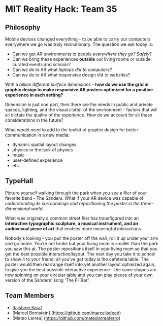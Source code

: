 # MIT Reality Hack: Team 35

## Philosophy
Mobile devices changed everything - to be able to carry our computers everywhere we go was truly revolutionary. The question we ask today is: 

- Can we get AR environments to people *everywhere they go? Safely*? 
- Can we bring these experiences **outside** our living rooms or outside curated events and schools? 
- Can we do to AR what *laptops did to computers?*
- Can we do to AR what responsive design did to websites? 

With a *billion different surface dimensions* - **how do we use the grid in graphic design to make responsive AR posters optimized for a positive experience in each setting?**

Dimension is just one part, then there are the needs in public and private spaces, lighting, and the visual clutter of the environment - factors that will all dictate the quality of the experience. How do we account for all these considerations in the future? 

What would need to add to the toolkit of graphic design for better communication in a new media: 

- dynamic spatial layout changes 
- physics or the lack of physics
- music
- user-defined experience
- etc. 

## TypeHall
Picture yourself walking through the park when you see a flier of your favorite band - The Sanders. What if your AR device was capable of *understanding its surroundings and repositioning the poster in the three-dimensional world.*

What was originally a common street flier has transfigured into an **interactive typographic sculpture, a musical instrument, and an audiovisual piece of art** that enables more meaningful interactions.

 Nobody's looking - you pull the poster off the wall, roll it up under your arm and go home. You’re not broke but your living room is smaller than the park you saw this at. The poster repositions itself in your living room so that you get the best possible interaction/layout. The next day you take it to school to show it to your friend; all you’ve got today is the cafeteria table. The poster would then rearrange itself into yet another layout optimized again, to give you the best possible interactive experience - the same shapes are now spinning on your circular table and you can play pieces of your own version of the Sanders’ song ‘The FiliBer'.
 
## Team Members

- [Rajshree Saraf](https://github.com/rajshreesaraf)
- [Marcel Bornstein] (https://github.com/marcelisdead)
- [Mateo Larrea] (https://github.com/mateolarreaferro)




